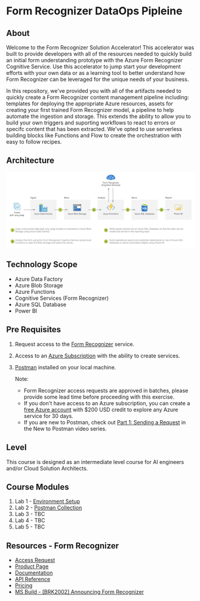 # Form Recognizer DataOps Pipleine
## About
Welcome to the Form Recognizer Solution Accelerator! This accelerator was built to provide developers with all of the resources needed to quickly build an initial form understanding prototype with the Azure Form Recognizer Cognitive Service. Use this accelerator to jump start your development efforts with your own data or as a learning tool to better understand how Form Recognizer can be leveraged for the unique needs of your business.

In this repository, we've provided you with all of the artifacts needed to quickly create a Form Recognizer content management pipeline including: templates for deploying the appropriate Azure resources, assets for creating your first trained Form Recognizer model, a pipeline to help automate the ingestion and storage. This extends the ability to allow you to build your own triggers and suporting workflows to react to errors or specifc content that has been extracted. We've opted to use serverless building blocks like Functions and Flow to create the orchestration with easy to follow recipes.

## Architecture
![alt text](resources/images/img-dataops-formrecognizer-architecture.png "Form Recognizer DataOps Pipeline")

## Technology Scope
* Azure Data Factory
* Azure Blob Storage
* Azure Functions
* Cognitive Services (Form Recognizer)
* Azure SQL Database
* Power BI

## Pre Requisites
1. Request access to the [Form Recognizer](https://aka.ms/FormRecognizerRequestAccess) service.
2. Access to an [Azure Subscription](https://azure.microsoft.com/en-us/free/) with the ability to create services.
3. [Postman](https://www.getpostman.com/) installed on your local machine.

   Note:
   * Form Recognizer access requests are approved in batches, please provide some lead time before proceeding with this exercise.
   * If you don't have access to an Azure subscription, you can create a [free Azure account](https://azure.microsoft.com/en-us/free/) with $200 USD credit to explore any Azure service for 30 days.
   * If you are new to Postman, check out [Part 1: Sending a Request](https://www.youtube.com/watch?v=YKalL1rVDOE) in the New to Postman video series.

## Level
This course is designed as an intermediate level course for AI engineers and/or Cloud Solution Architects.

## Course Modules
1. Lab 1 - [Environment Setup](https://github.com/tayganr/DataOps/blob/master/labs/lab-environment-setup.md)
2. Lab 2 - [Postman Collection](https://github.com/tayganr/DataOps/blob/master/labs/lab-postman-collection.md)
3. Lab 3 - TBC
4. Lab 4 - TBC
5. Lab 5 - TBC

## Resources - Form Recognizer
* [Access Request](https://aka.ms/FormRecognizerRequestAccess)
* [Product Page](https://aka.ms/form-recognizer)
* [Documentation](https://aka.ms/form-recognizer/docs)
* [API Reference](https://aka.ms/form-recognizer/api)
* [Pricing](https://azure.microsoft.com/en-us/pricing/details/cognitive-services/form-recognizer/)
* [MS Build - [BRK2002] Announcing Form Recognizer](https://mybuild.techcommunity.microsoft.com/sessions/76962?source=sessions)